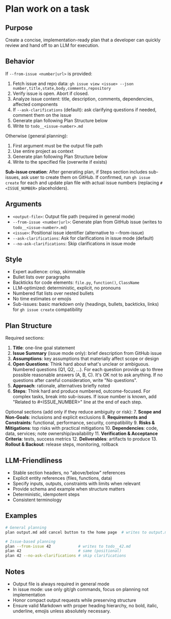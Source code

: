 # Plan work on a task

## Purpose
Create a concise, implementation-ready plan that a developer can quickly review and hand off to an LLM for execution.

## Behavior

If `--from-issue <number|url>` is provided:
1. Fetch issue and repo data: `gh issue view <issue> --json number,title,state,body,comments,repository`
2. Verify issue is open. Abort if closed.
3. Analyze issue content: title, description, comments, dependencies, affected components
4. If `--ask-clarifications` (default): ask clarifying questions if needed, comment them on the issue
5. Generate plan following Plan Structure below
6. Write to `todo__<issue-number>.md`

Otherwise (general planning):
1. First argument must be the output file path
2. Use entire project as context
3. Generate plan following Plan Structure below
4. Write to the specified file (overwrite if exists)

**Sub-issue creation**: After generating plan, if Steps section includes sub-issues, ask user to create them on GitHub. If confirmed, run `gh issue create` for each and update plan file with actual issue numbers (replacing `#<ISSUE_NUMBER>` placeholders).

## Arguments
- `<output-file>`: Output file path (required in general mode)
- `--from-issue <number|url>`: Generate plan from GitHub issue (writes to `todo__<issue-number>.md`)
- `<issue>`: Positional issue identifier (alternative to --from-issue)
- `--ask-clarifications`: Ask for clarifications in issue mode (default)
- `--no-ask-clarifications`: Skip clarifications in issue mode

## Style
- Expert audience: crisp, skimmable
- Bullet lists over paragraphs
- Backticks for code elements: `file.py`, `function()`, `ClassName`
- LLM-optimized: deterministic, explicit, no pronouns
- Numbered flat lists over nested bullets
- No time estimates or emojis
- Sub-issues: basic markdown only (headings, bullets, backticks, links) for `gh issue create` compatibility

## Plan Structure

Required sections:
1. **Title**: one-line goal statement
2. **Issue Summary** (issue mode only): brief description from GitHub issue
3. **Assumptions**: key assumptions that materially affect scope or design
4. **Open Questions**: Think hard about what's unclear or ambiguous. Numbered questions (Q1, Q2, ...). For each question provide up to three possible reasonable answers (A, B, C). It's OK not to ask anything. If no questions after careful consideration, write "No questions".
5. **Approach**: rationale, alternatives briefly noted
6. **Steps**: Think hard and produce numbered, outcome-focused. For complex tasks, break into sub-issues. If issue number is known, add "Related to #<ISSUE_NUMBER>" line at the end of each step.

Optional sections (add only if they reduce ambiguity or risk):
7. **Scope and Non-Goals**: inclusions and explicit exclusions
8. **Requirements and Constraints**: functional, performance, security, compatibility
9. **Risks & Mitigations**: top risks with practical mitigations
10. **Dependencies**: code, data, services; note ownership/availability
11. **Verification & Acceptance Criteria**: tests, success metrics
12. **Deliverables**: artifacts to produce
13. **Rollout & Backout**: release steps, monitoring, rollback

## LLM-Friendliness
- Stable section headers, no "above/below" references
- Explicit entity references (files, functions, data)
- Specify inputs, outputs, constraints with limits when relevant
- Provide schema and example when structure matters
- Deterministic, idempotent steps
- Consistent terminology

## Examples
```bash
# General planning
plan output.md add cancel button to the home page  # writes to output.md

# Issue-based planning
plan --from-issue 42            # writes to todo__42.md
plan 42                         # same (positional)
plan 42 --no-ask-clarifications # skip clarifications
```

## Notes
- Output file is always required in general mode
- In issue mode: use only git/gh commands, focus on planning not implementation
- Honor compact output requests while preserving structure
- Ensure valid Markdown with proper heading hierarchy, no bold, italic, underline, emojis unless absolutely necessary.
